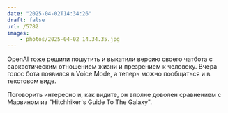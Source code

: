 ```yaml
---
date: "2025-04-02T14:34:26"
draft: false
url: /5782
images: 
    - photos/2025-04-02 14.34.35.jpg
---
```


OpenAI тоже решили пошутить и выкатили версию своего чатбота с саркастическим отношением жизни и презрением к человеку. Вчера голос бота появился в Voice Mode, а теперь можно пообщаться и в текстовом виде. 

Поговорить интересно и, как видите, он вполне доволен сравнением с Марвином из "Hitchhiker's Guide To The Galaxy".